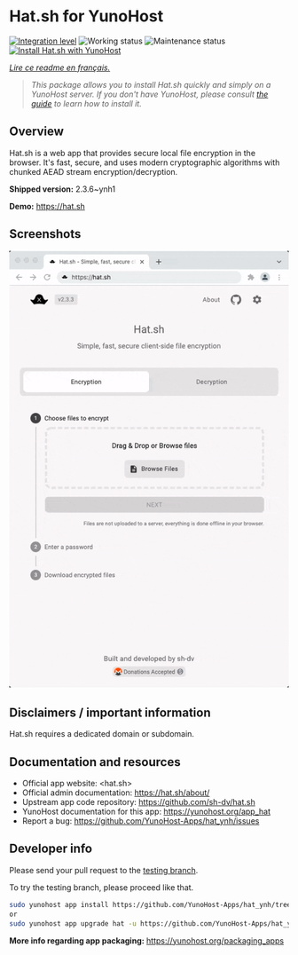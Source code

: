 <!--
N.B.: This README was automatically generated by https://github.com/YunoHost/apps/tree/master/tools/README-generator
It shall NOT be edited by hand.
-->

# Hat.sh for YunoHost

[![Integration level](https://dash.yunohost.org/integration/hat.svg)](https://dash.yunohost.org/appci/app/hat) ![Working status](https://ci-apps.yunohost.org/ci/badges/hat.status.svg) ![Maintenance status](https://ci-apps.yunohost.org/ci/badges/hat.maintain.svg)  
[![Install Hat.sh with YunoHost](https://install-app.yunohost.org/install-with-yunohost.svg)](https://install-app.yunohost.org/?app=hat)

*[Lire ce readme en français.](./README_fr.md)*

> *This package allows you to install Hat.sh quickly and simply on a YunoHost server.
If you don't have YunoHost, please consult [the guide](https://yunohost.org/#/install) to learn how to install it.*

## Overview

Hat.sh is a web app that provides secure local file encryption in the browser. It's fast, secure, and uses modern cryptographic algorithms with chunked AEAD stream encryption/decryption.


**Shipped version:** 2.3.6~ynh1

**Demo:** https://hat.sh

## Screenshots

![Screenshot of Hat.sh](./doc/screenshots/screenshot.png)

## Disclaimers / important information

Hat.sh requires a dedicated domain or subdomain.
## Documentation and resources

* Official app website: <hat.sh>
* Official admin documentation: <https://hat.sh/about/>
* Upstream app code repository: <https://github.com/sh-dv/hat.sh>
* YunoHost documentation for this app: <https://yunohost.org/app_hat>
* Report a bug: <https://github.com/YunoHost-Apps/hat_ynh/issues>

## Developer info

Please send your pull request to the [testing branch](https://github.com/YunoHost-Apps/hat_ynh/tree/testing).

To try the testing branch, please proceed like that.

``` bash
sudo yunohost app install https://github.com/YunoHost-Apps/hat_ynh/tree/testing --debug
or
sudo yunohost app upgrade hat -u https://github.com/YunoHost-Apps/hat_ynh/tree/testing --debug
```

**More info regarding app packaging:** <https://yunohost.org/packaging_apps>

